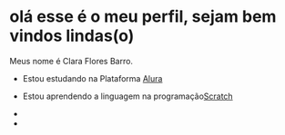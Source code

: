 # olá esse é o meu perfil, sejam bem vindos lindas(o)
Meus nome é Clara Flores Barro.
 - Estou estudando na Plataforma [Alura](https://www.alura.com.br/)
 - Estou aprendendo a linguagem na programação[Scratch](https://www.scratch.com.br/)

 - 
 - 















